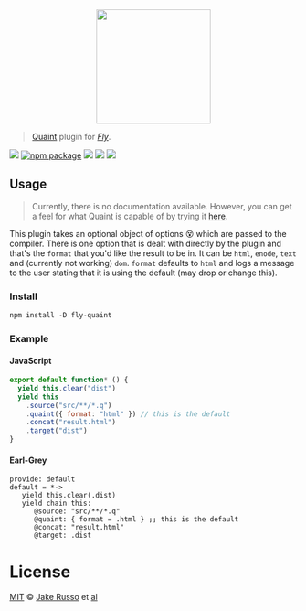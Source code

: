 <div align="center">
  <a href="http://github.com/flyjs/fly">
    <img width=200px  src="https://cloud.githubusercontent.com/assets/8317250/8733685/0be81080-2c40-11e5-98d2-c634f076ccd7.png">
  </a>
</div>

> [Quaint](https://github.com/breuleux/eg-quaint) plugin for _[Fly][fly]_.

[![][fly-badge]][fly]
[![npm package][npm-ver-link]][releases]
[![][dl-badge]][npm-pkg-link]
[![][travis-badge]][travis-link]
[![][mit-badge]][mit]

## Usage
> Currently, there is no documentation available.  However, you can get a feel for what Quaint is capable of by trying it [here](http://breuleux.net/tryquaint/).

This plugin takes an optional object of options :dizzy_face: which are passed to the compiler. There is one option that is dealt with directly by the plugin and that's the `format` that you'd like the result to be in.  It can be `html`, `enode`, `text` and (currently not working) `dom`.  `format` defaults to `html` and logs a message to the user stating that it is using the default (may drop or change this).

### Install

```a
npm install -D fly-quaint
```

### Example

#### JavaScript
```js
export default function* () {
  yield this.clear("dist")
  yield this
    .source("src/**/*.q")
    .quaint({ format: "html" }) // this is the default
    .concat("result.html")
    .target("dist")
}
```

#### Earl-Grey
```earl-grey
provide: default
default = *->
   yield this.clear(.dist)
   yield chain this:
      @source: "src/**/*.q"
      @quaint: { format = .html } ;; this is the default
      @concat: "result.html"
      @target: .dist
```

# License

[MIT][mit] © [Jake Russo][author] et [al][contributors]


[mit]:          http://opensource.org/licenses/MIT
[author]:       http://github.com/MadcapJake
[contributors]: https://github.com/MadcapJake/fly-quaint/graphs/contributors
[releases]:     https://github.com/MadcapJake/fly-quaint/releases
[fly]:          https://www.github.com/flyjs/fly
[fly-badge]:    https://img.shields.io/badge/fly-JS-05B3E1.svg?style=flat-square
[mit-badge]:    https://img.shields.io/badge/license-MIT-444444.svg?style=flat-square
[npm-pkg-link]: https://www.npmjs.org/package/fly-quaint
[npm-ver-link]: https://img.shields.io/npm/v/fly-quaint.svg?style=flat-square
[dl-badge]:     http://img.shields.io/npm/dm/fly-quaint.svg?style=flat-square
[travis-link]:  https://travis-ci.org/MadcapJake/fly-quaint
[travis-badge]: http://img.shields.io/travis/MadcapJake/fly-quaint.svg?style=flat-square
